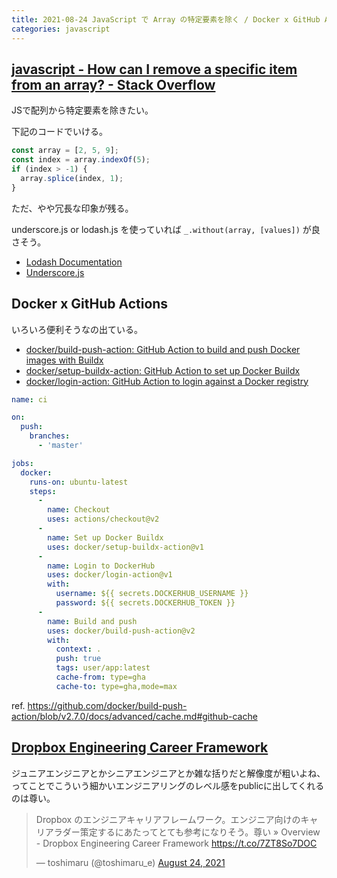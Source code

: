 ```yaml
---
title: 2021-08-24 JavaScript で Array の特定要素を除く / Docker x GitHub Actions / Dropbox Engineering Career Framework
categories: javascript
---
```


## [javascript - How can I remove a specific item from an array? - Stack Overflow](https://stackoverflow.com/questions/5767325/how-can-i-remove-a-specific-item-from-an-array)

JSで配列から特定要素を除きたい。

下記のコードでいける。

```js
const array = [2, 5, 9];
const index = array.indexOf(5);
if (index > -1) {
  array.splice(index, 1);
}
```

ただ、やや冗長な印象が残る。

underscore.js or lodash.js を使っていれば `_.without(array, [values])` が良さそう。

- [Lodash Documentation](https://lodash.com/docs/4.17.15#without)
- [Underscore.js](https://underscorejs.org/#without)

## Docker x GitHub Actions

いろいろ便利そうなの出ている。

- [docker/build-push-action: GitHub Action to build and push Docker images with Buildx](https://github.com/docker/build-push-action)
- [docker/setup-buildx-action: GitHub Action to set up Docker Buildx](https://github.com/docker/setup-buildx-action)
- [docker/login-action: GitHub Action to login against a Docker registry](https://github.com/docker/login-action)

```yml
name: ci

on:
  push:
    branches:
      - 'master'

jobs:
  docker:
    runs-on: ubuntu-latest
    steps:
      -
        name: Checkout
        uses: actions/checkout@v2
      -
        name: Set up Docker Buildx
        uses: docker/setup-buildx-action@v1
      -
        name: Login to DockerHub
        uses: docker/login-action@v1
        with:
          username: ${{ secrets.DOCKERHUB_USERNAME }}
          password: ${{ secrets.DOCKERHUB_TOKEN }}
      -
        name: Build and push
        uses: docker/build-push-action@v2
        with:
          context: .
          push: true
          tags: user/app:latest
          cache-from: type=gha
          cache-to: type=gha,mode=max
```

ref. <https://github.com/docker/build-push-action/blob/v2.7.0/docs/advanced/cache.md#github-cache>

## [Dropbox Engineering Career Framework](https://dropbox.github.io/dbx-career-framework/)

ジュニアエンジニアとかシニアエンジニアとか雑な括りだと解像度が粗いよね、ってことでこういう細かいエンジニアリングのレベル感をpublicに出してくれるのは尊い。

<blockquote class="twitter-tweet"><p lang="ja" dir="ltr">Dropbox のエンジニアキャリアフレームワーク。エンジニア向けのキャリアラダー策定するにあたってとても参考になりそう。尊い » Overview - Dropbox Engineering Career Framework <a href="https://t.co/7ZT8So7DOC">https://t.co/7ZT8So7DOC</a></p>&mdash; toshimaru (@toshimaru_e) <a href="https://twitter.com/toshimaru_e/status/1430015909104553985?ref_src=twsrc%5Etfw">August 24, 2021</a></blockquote> <script async src="https://platform.twitter.com/widgets.js" charset="utf-8"></script>
